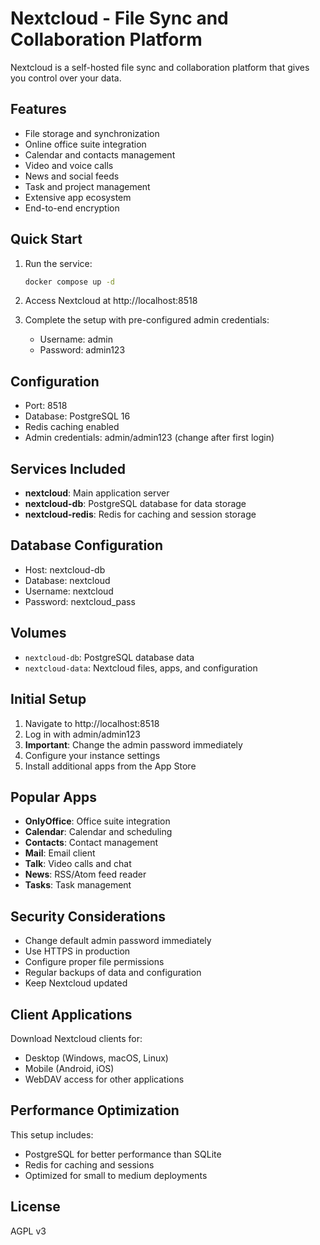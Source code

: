 # Nextcloud - File Sync and Collaboration Platform

Nextcloud is a self-hosted file sync and collaboration platform that gives you control over your data.

## Features

- File storage and synchronization
- Online office suite integration
- Calendar and contacts management
- Video and voice calls
- News and social feeds
- Task and project management
- Extensive app ecosystem
- End-to-end encryption

## Quick Start

1. Run the service:
   ```bash
   docker compose up -d
   ```

2. Access Nextcloud at http://localhost:8518

3. Complete the setup with pre-configured admin credentials:
   - Username: admin
   - Password: admin123

## Configuration

- Port: 8518
- Database: PostgreSQL 16
- Redis caching enabled
- Admin credentials: admin/admin123 (change after first login)

## Services Included

- **nextcloud**: Main application server
- **nextcloud-db**: PostgreSQL database for data storage
- **nextcloud-redis**: Redis for caching and session storage

## Database Configuration

- Host: nextcloud-db
- Database: nextcloud
- Username: nextcloud
- Password: nextcloud_pass

## Volumes

- `nextcloud-db`: PostgreSQL database data
- `nextcloud-data`: Nextcloud files, apps, and configuration

## Initial Setup

1. Navigate to http://localhost:8518
2. Log in with admin/admin123
3. **Important**: Change the admin password immediately
4. Configure your instance settings
5. Install additional apps from the App Store

## Popular Apps

- **OnlyOffice**: Office suite integration
- **Calendar**: Calendar and scheduling
- **Contacts**: Contact management
- **Mail**: Email client
- **Talk**: Video calls and chat
- **News**: RSS/Atom feed reader
- **Tasks**: Task management

## Security Considerations

- Change default admin password immediately
- Use HTTPS in production
- Configure proper file permissions
- Regular backups of data and configuration
- Keep Nextcloud updated

## Client Applications

Download Nextcloud clients for:
- Desktop (Windows, macOS, Linux)
- Mobile (Android, iOS)
- WebDAV access for other applications

## Performance Optimization

This setup includes:
- PostgreSQL for better performance than SQLite
- Redis for caching and sessions
- Optimized for small to medium deployments

## License

AGPL v3